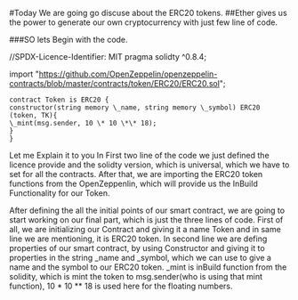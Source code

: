 #Today We are going go discuse about the ERC20 tokens.
##Ether gives us the power to generate our own cryptocurrency with just few line of code.

###SO lets Begin with the code.

//SPDX-Licence-Identifier: MIT
pragma solidty ^0.8.4;

import "https://github.com/OpenZeppelin/openzeppelin-contracts/blob/master/contracts/token/ERC20/ERC20.sol";

```solidity
contract Token is ERC20 {
constructor(string memory \_name, string memory \_symbol) ERC20 (token, TK){
\_mint(msg.sender, 10 \* 10 \*\* 18);
}
}
```

Let me Explain it to you
In First two line of the code we just defined the licence provide and the solidty version, which is universal, which we have to set for all the contracts.
After that, we are importing the ERC20 token functions from the OpenZeppenlin,
which will provide us the InBuild Functionality for our Token.

After defining the all the initial points of our smart contract, we are going to start working on our final part, which is just the three lines of code.
First of all, we are initializing our Contract and giving it a name Token and in same line we are mentioning, it is ERC20 token.
In second line we are defing properties of our smart contract, by using Constructor and giving it to properties in the string \_name and \_symbol, which we can use to give a name and the symbol to our ERC20 token.
\_mint is inBuild function from the solidity, which is mint the token to msg.sender(who is using that mint function), 10 \* 10 \*\* 18 is used here for the floating numbers.
